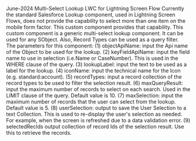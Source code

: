 June-2024 Multi-Select Lookup LWC for Lightning Screen Flow
Currently the standard Salesforce Lookup component, used in Lightning Screen Flows, does not provide the capability to select more than one item on the mobile form factor.  This custom component provides that capability. This custom component is a generic multi-select lookup component. It can be used for any SObject.  Also, Record Types can be used as a query filter.  
The parameters for this component:
(1) objectApiName: 		input the Api name of the Object to be used for the lookup.
(2) keyFieldApiName: 	input the field name to use in selection (i.e.Name or CaseNumber). This is used in the WHERE clause of the query.
(3) lookupLabel: 			input the text to be used as a label for the lookup.
(4) iconName: 				input the technical name for the Icon (e.g. standard:account).
(5) recordTypes: 			input a record collection of the record types to be used to filter the selection result.
(6) maxQueryResult: 	input the maximum number of records to select on each search. Used in the LIMIT clause of the query. Default value is 10. 
(7) maxSelection: 		input the maximum number of records that the user can select from the lookup. Default value is 5.
(8) userSelection: 		output to save the User Selection to a text Collection. This is used to re-display the user's selection as needed.  For example, when the screen is refreshed due to a data validation error.
(9) selectedRecIds		output collection of record Ids of the selection result. Use this to retrieve the records.
